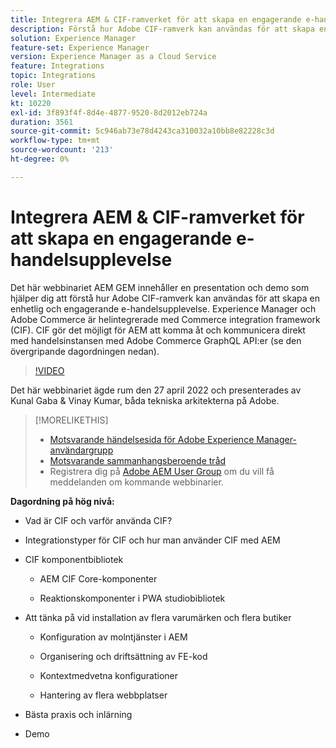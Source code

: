 ```yaml
---
title: Integrera AEM & CIF-ramverket för att skapa en engagerande e-handelsupplevelse
description: Förstå hur Adobe CIF-ramverk kan användas för att skapa en enhetlig och innehållsrik och engagerande e-handelsupplevelse.
solution: Experience Manager
feature-set: Experience Manager
version: Experience Manager as a Cloud Service
feature: Integrations
topic: Integrations
role: User
level: Intermediate
kt: 10220
exl-id: 3f893f4f-8d4e-4877-9520-8d2012eb724a
duration: 3561
source-git-commit: 5c946ab73e78d4243ca310032a10bb8e82228c3d
workflow-type: tm+mt
source-wordcount: '213'
ht-degree: 0%

---
```


# Integrera AEM &amp; CIF-ramverket för att skapa en engagerande e-handelsupplevelse

Det här webbinariet AEM GEM innehåller en presentation och demo som hjälper dig att förstå hur Adobe CIF-ramverk kan användas för att skapa en enhetlig och engagerande e-handelsupplevelse. Experience Manager och Adobe Commerce är helintegrerade med Commerce integration framework (CIF). CIF gör det möjligt för AEM att komma åt och kommunicera direkt med handelsinstansen med Adobe Commerce GraphQL API:er (se den övergripande dagordningen nedan).

>[!VIDEO](https://video.tv.adobe.com/v/342565/?quality=12&learn=on)

Det här webbinariet ägde rum den 27 april 2022 och presenterades av Kunal Gaba &amp; Vinay Kumar, båda tekniska arkitekterna på Adobe.

>[!MORELIKETHIS]
>
>* [Motsvarande händelsesida för Adobe Experience Manager-användargrupp](https://adobe.ly/3O0uXl5/)
>* [Motsvarande sammanhangsberoende tråd](https://adobe.ly/3jorz5r)
>* Registrera dig på [Adobe AEM User Group](https://aem-augs.adobe.com/) om du vill få meddelanden om kommande webbinarier.

**Dagordning på hög nivå:**

* Vad är CIF och varför använda CIF?

* Integrationstyper för CIF och hur man använder CIF med AEM

* CIF komponentbibliotek

   * AEM CIF Core-komponenter

   * Reaktionskomponenter i PWA studiobibliotek

* Att tänka på vid installation av flera varumärken och flera butiker

   * Konfiguration av molntjänster i AEM

   * Organisering och driftsättning av FE-kod

   * Kontextmedvetna konfigurationer

   * Hantering av flera webbplatser

* Bästa praxis och inlärning

* Demo
